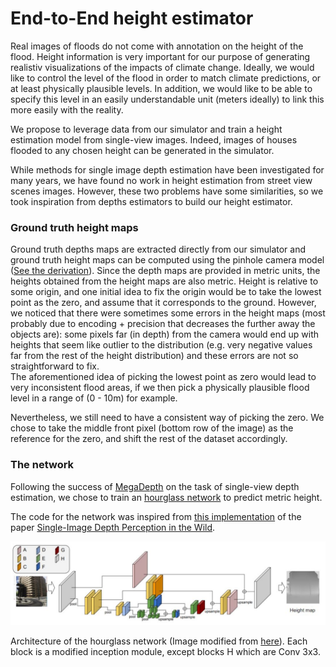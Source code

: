 # End-to-End height estimator

Real images of floods do not come with annotation on the height of the flood. Height information is very important for our purpose of generating realistiv visualizations of the impacts of climate change. Ideally, we would like to control the level of the flood  in order to match climate predictions, or at least physically plausible levels. In addition, we would like to be able to specify this level in an easily understandable unit (meters ideally) to link this more easily with the reality.  

We propose to leverage data from our simulator and train a height estimation model from single-view images. Indeed, images of houses flooded to any chosen height can be generated in the simulator.

While methods for single image depth estimation have been investigated for many years, we have found no work in height estimation from street view scenes images. However, these two problems have some similarities, so we took inspiration from depths estimators to build our height estimator. 

### Ground truth height maps

Ground truth depths maps are extracted directly from our simulator and  ground truth height maps can be computed using the pinhole camera model ([See the derivation](https://github.com/cc-ai/height_estimation/tree/master/simulated_world)). 
Since the depth maps are provided in metric units, the heights obtained from the height maps are also metric. 
Height is relative to some origin, and one initial idea to fix the origin would be to take the lowest point as the zero, and assume that it corresponds to the ground.
However, we noticed that there were sometimes some errors in the height maps (most probably due to encoding + precision that decreases the further away the objects are): some pixels far (in depth) from the camera would end up with heights that seem like outlier to the distribution (e.g. very negative values far from the rest of the height distribution) and these errors are not so straightforward to fix.  
The aforementioned idea of picking the lowest point as zero would lead to very inconsistent flood areas, if we then pick a physically plausible flood level in a range of (0 - 10m) for example. 

Nevertheless, we still need to have a consistent way of picking the zero. We chose to take the middle front pixel (bottom row of the image) as the reference for the zero, and shift the rest of the dataset accordingly. 

### The network

Following the success of  [MegaDepth]( http://www.cs.cornell.edu/projects/megadepth/ ) on the task of single-view depth estimation, we chose to train an [hourglass network]( https://arxiv.org/pdf/1604.03901.pdf ) to predict metric height.

The code for the network was inspired from [this implementation]( https://github.com/yifjiang/relative-depth-using-pytorch ) of the paper [Single-Image Depth Perception in the Wild](https://arxiv.org/pdf/1604.03901.pdf).

 ![hourglass](https://github.com/cc-ai/height_estimation/blob/master/hourglass/docs/hourglass.JPG) 

Architecture of the hourglass network (Image modified from [here]( https://arxiv.org/pdf/1604.03901.pdf )). 
Each block is a modified inception module, except blocks H which are Conv 3x3.


